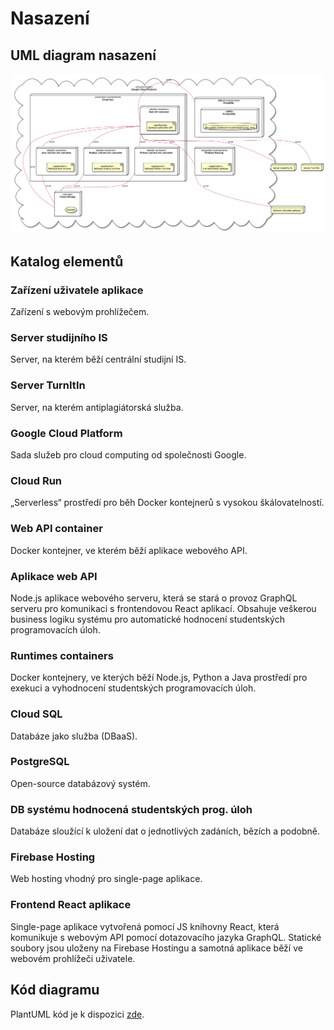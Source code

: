 # Nasazení

## UML diagram nasazení

![Deployment diagram](/assets/diagrams/out/soa/deployment/deployment.png)

## Katalog elementů

### Zařízení uživatele aplikace

Zařízení s webovým prohlížečem.

### Server studijního IS

Server, na kterém běží centrální studijní IS.

### Server TurnItIn

Server, na kterém antiplagiátorská služba.

### Google Cloud Platform

Sada služeb pro cloud computing od společnosti Google.

### Cloud Run

„Serverless“ prostředí pro běh Docker kontejnerů s vysokou škálovatelností.

### Web API container

Docker kontejner, ve kterém běží aplikace webového API.

### Aplikace web API

Node.js aplikace webového serveru, která se stará o provoz GraphQL serveru pro komunikaci s frontendovou React aplikací. Obsahuje veškerou business logiku systému pro automatické hodnocení studentských programovacích úloh.

### Runtimes containers

Docker kontejnery, ve kterých běží Node.js, Python a Java prostředí pro exekuci a vyhodnocení studentských programovacích úloh.

### Cloud SQL

Databáze jako služba (DBaaS).

### PostgreSQL

Open-source databázový systém.

### DB systému hodnocená studentských prog. úloh

Databáze sloužící k uložení dat o jednotlivých zadáních, bězích a podobně.

### Firebase Hosting

Web hosting vhodný pro single-page aplikace.

### Frontend React aplikace

Single-page aplikace vytvořená pomocí JS knihovny React, která komunikuje s webovým API pomocí dotazovacího jazyka GraphQL. Statické soubory jsou uloženy na Firebase Hostingu a samotná aplikace běží ve webovém prohlížeči uživatele.

## Kód diagramu

PlantUML kód je k dispozici [zde](/assets/diagrams/src/soa/deployment.puml).
